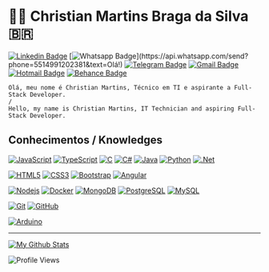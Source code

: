 # :man_technologist: Christian Martins Braga da Silva :brazil:

[![Linkedin Badge](https://img.shields.io/badge/-LinkedIn-blue?style=flat-square&logo=Linkedin&logoColor=white&link=https://www.linkedin.com/in/ceagamartins)](https://www.linkedin.com/in/ceagamartins/)
[![Whatsapp Badge](https://img.shields.io/badge/-Whatsapp-4CA143?style=flat-square&labelColor=4CA143&logo=whatsapp&logoColor=white&link=https://api.whatsapp.com/send?phone=5514991202381&text=Olá!)](https://api.whatsapp.com/send?phone=5514991202381&text=Olá!)
[![Telegram Badge](https://img.shields.io/badge/-Telegram-1ca0f1?style=flat-square&labelColor=1ca0f1&logo=telegram&logoColor=white&link=https://t.me/ceagamartins)](https://t.me/ceagamartins)
[![Gmail Badge](https://img.shields.io/badge/-Gmail-c14438?style=flat-square&logo=Gmail&logoColor=white&link=mailto:ceagamartins@gmail.com)](mailto:ceagamartins@gmail.com)
[![Hotmail Badge](https://img.shields.io/badge/-Outlook-0078D4?style=flat-square&logo=microsoft-outlook&logoColor=white&link=mailto:martins.christian@live.com)](mailto:martins.christian@live.com)
[![Behance Badge](https://img.shields.io/badge/-Behance-3f4cce?style=flat-square&logo=behance&logoColor=white&link=https://www.behance.net/ceagamartins)](https://www.behance.net/ceagamartins)
<!-- [![Discord Badge](https://img.shields.io/badge/-Behance-3f4cce?style=flat-square&logo=behance&logoColor=white&link=https://www.behance.net/ceagamartins)](https://www.behance.net/ceagamartins) -->

    Olá, meu nome é Christian Martins, Técnico em TI e aspirante a Full-Stack Developer.
    /
    Hello, my name is Christian Martins, IT Technician and aspiring Full-Stack Developer.

## Conhecimentos / Knowledges

[![JavaScript](https://img.shields.io/badge/-JavaScript-black?style=flat-square&logo=javascript&link=https://github.com/ceagamartins/)](https://github.com/ceagamartins/)
[![TypeScript](https://img.shields.io/badge/-TypeScript-007ACC?style=flat-square&logo=typescript&link=https://github.com/ceagamartins/)](https://github.com/ceagamartins/)
[![C](https://img.shields.io/badge/-A8B9CC?style=flat-square&logo=c&logoColor=white&link=https://github.com/ceagamartins/)](https://github.com/ceagamartins/)
[![C#](https://img.shields.io/badge/-CSharp-5b3c9e?style=flat-square&logo=c-sharp&logoColor=white&link=https://github.com/ceagamartins/)](https://github.com/ceagamartins/)
[![Java](https://img.shields.io/badge/-Java-E25822?style=flat-square&logo=Java&logoColor=white&link=https://github.com/ceagamartins/)](https://github.com/ceagamartins/)
[![Python](https://img.shields.io/badge/-Python-001ef1?style=flat-square&logo=python&logoColor=white&link=https://github.com/ceagamartins/)](https://github.com/ceagamartins/)
[![.Net](https://img.shields.io/badge/-000000?style=flat-square&logo=.net&logoColor=white&link=https://github.com/ceagamartins/)](https://github.com/ceagamartins/)

[![HTML5](https://img.shields.io/badge/-HTML5-E34F26?style=flat-square&logo=html5&logoColor=white&link=https://github.com/ceagamartins/)](https://github.com/ceagamartins/)
[![CSS3](https://img.shields.io/badge/-CSS3-1572B6?style=flat-square&logo=css3&link=https://github.com/ceagamartins/)](https://github.com/ceagamartins/)
[![Bootstrap](https://img.shields.io/badge/-Bootstrap-563D7C?style=flat-square&logo=bootstrap&link=https://github.com/ceagamartins/)](https://github.com/ceagamartins/)
[![Angular](https://img.shields.io/badge/-Angular-DD0031?style=flat-square&logo=angular&link=https://github.com/ceagamartins/)](https://github.com/ceagamartins/)

[![Nodejs](https://img.shields.io/badge/-Nodejs-black?style=flat-square&logo=Node.js&link=https://github.com/ceagamartins/)](https://github.com/ceagamartins/)
[![Docker](https://img.shields.io/badge/-Docker-black?style=flat-square&logo=docker&link=https://github.com/ceagamartins/)](https://github.com/ceagamartins/)
[![MongoDB](https://img.shields.io/badge/-MongoDB-black?style=flat-square&logo=mongodb&link=https://github.com/ceagamartins/)](https://github.com/ceagamartins/)
[![PostgreSQL](https://img.shields.io/badge/-PostgreSQL-336791?style=flat-square&logo=postgresql&link=https://github.com/ceagamartins/)](https://github.com/ceagamartins/)
[![MySQL](https://img.shields.io/badge/-MySQL-black?style=flat-square&logo=mysql&link=https://github.com/ceagamartins/)](https://github.com/ceagamartins/)

[![Git](https://img.shields.io/badge/-Git-black?style=flat-square&logo=git&link=https://github.com/ceagamartins/)](https://github.com/ceagamartins/)
[![GitHub](https://img.shields.io/badge/-GitHub-181717?style=flat-square&logo=github&link=https://github.com/ceagamartins/)](https://github.com/ceagamartins/)

[![Arduino](https://img.shields.io/badge/-Arduino-black?style=flat-square&logo=Arduino&link=https://github.com/ceagamartins/)](https://github.com/ceagamartins/)

---
[![My Github Stats](https://github-readme-stats.vercel.app/api?username=ceagamartins&show_icons=true&title_color=fff&icon_color=79ff97&text_color=9f9f9f&bg_color=151515)](https://github.com/ceagamartins)

![Profile Views](https://komarev.com/ghpvc/?username=ceagamartins&color=blue)
